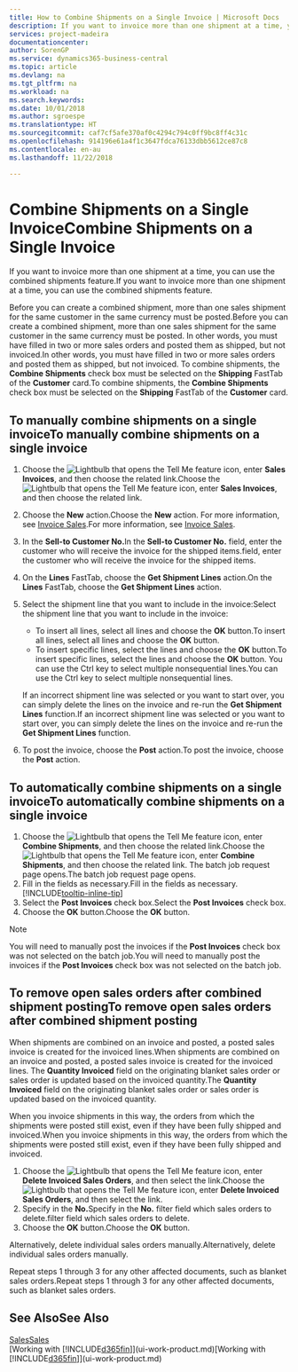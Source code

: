 ```yaml
---
title: How to Combine Shipments on a Single Invoice | Microsoft Docs
description: If you want to invoice more than one shipment at a time, you can use the combined shipments feature.
services: project-madeira
documentationcenter: 
author: SorenGP
ms.service: dynamics365-business-central
ms.topic: article
ms.devlang: na
ms.tgt_pltfrm: na
ms.workload: na
ms.search.keywords: 
ms.date: 10/01/2018
ms.author: sgroespe
ms.translationtype: HT
ms.sourcegitcommit: caf7cf5afe370af0c4294c794c0ff9bc8ff4c31c
ms.openlocfilehash: 914196e61a4f1c3647fdca76133dbb5612ce87c8
ms.contentlocale: en-au
ms.lasthandoff: 11/22/2018

---
```

# <a name="combine-shipments-on-a-single-invoice"></a><span data-ttu-id="e9330-103">Combine Shipments on a Single Invoice</span><span class="sxs-lookup"><span data-stu-id="e9330-103">Combine Shipments on a Single Invoice</span></span>
<span data-ttu-id="e9330-104">If you want to invoice more than one shipment at a time, you can use the combined shipments feature.</span><span class="sxs-lookup"><span data-stu-id="e9330-104">If you want to invoice more than one shipment at a time, you can use the combined shipments feature.</span></span>  

 <span data-ttu-id="e9330-105">Before you can create a combined shipment, more than one sales shipment for the same customer in the same currency must be posted.</span><span class="sxs-lookup"><span data-stu-id="e9330-105">Before you can create a combined shipment, more than one sales shipment for the same customer in the same currency must be posted.</span></span> <span data-ttu-id="e9330-106">In other words, you must have filled in two or more sales orders and posted them as shipped, but not invoiced.</span><span class="sxs-lookup"><span data-stu-id="e9330-106">In other words, you must have filled in two or more sales orders and posted them as shipped, but not invoiced.</span></span> <span data-ttu-id="e9330-107">To combine shipments, the **Combine Shipments** check box must be selected on the **Shipping** FastTab of the **Customer** card.</span><span class="sxs-lookup"><span data-stu-id="e9330-107">To combine shipments, the **Combine Shipments** check box must be selected on the **Shipping** FastTab of the **Customer** card.</span></span>  

## <a name="to-manually-combine-shipments-on-a-single-invoice"></a><span data-ttu-id="e9330-108">To manually combine shipments on a single invoice</span><span class="sxs-lookup"><span data-stu-id="e9330-108">To manually combine shipments on a single invoice</span></span>  
1. <span data-ttu-id="e9330-109">Choose the ![Lightbulb that opens the Tell Me feature](media/ui-search/search_small.png "Tell me what you want to do") icon, enter **Sales Invoices**, and then choose the related link.</span><span class="sxs-lookup"><span data-stu-id="e9330-109">Choose the ![Lightbulb that opens the Tell Me feature](media/ui-search/search_small.png "Tell me what you want to do") icon, enter **Sales Invoices**, and then choose the related link.</span></span>  
2. <span data-ttu-id="e9330-110">Choose the **New** action.</span><span class="sxs-lookup"><span data-stu-id="e9330-110">Choose the **New** action.</span></span> <span data-ttu-id="e9330-111">For more information, see [Invoice Sales](sales-how-invoice-sales.md).</span><span class="sxs-lookup"><span data-stu-id="e9330-111">For more information, see [Invoice Sales](sales-how-invoice-sales.md).</span></span>
3. <span data-ttu-id="e9330-112">In the **Sell-to Customer No.**</span><span class="sxs-lookup"><span data-stu-id="e9330-112">In the **Sell-to Customer No.**</span></span> <span data-ttu-id="e9330-113">field, enter the customer who will receive the invoice for the shipped items.</span><span class="sxs-lookup"><span data-stu-id="e9330-113">field, enter the customer who will receive the invoice for the shipped items.</span></span>  
4. <span data-ttu-id="e9330-114">On the **Lines** FastTab, choose the **Get Shipment Lines** action.</span><span class="sxs-lookup"><span data-stu-id="e9330-114">On the **Lines** FastTab, choose the **Get Shipment Lines** action.</span></span>  
5. <span data-ttu-id="e9330-115">Select the shipment line that you want to include in the invoice:</span><span class="sxs-lookup"><span data-stu-id="e9330-115">Select the shipment line that you want to include in the invoice:</span></span>  

    - <span data-ttu-id="e9330-116">To insert all lines, select all lines and choose the **OK** button.</span><span class="sxs-lookup"><span data-stu-id="e9330-116">To insert all lines, select all lines and choose the **OK** button.</span></span>  
    - <span data-ttu-id="e9330-117">To insert specific lines, select the lines and choose the **OK** button.</span><span class="sxs-lookup"><span data-stu-id="e9330-117">To insert specific lines, select the lines and choose the **OK** button.</span></span> <span data-ttu-id="e9330-118">You can use the Ctrl key to select multiple nonsequential lines.</span><span class="sxs-lookup"><span data-stu-id="e9330-118">You can use the Ctrl key to select multiple nonsequential lines.</span></span>  

    <span data-ttu-id="e9330-119">If an incorrect shipment line was selected or you want to start over, you can simply delete the lines on the invoice and re-run the **Get Shipment Lines** function.</span><span class="sxs-lookup"><span data-stu-id="e9330-119">If an incorrect shipment line was selected or you want to start over, you can simply delete the lines on the invoice and re-run the **Get Shipment Lines** function.</span></span>  
7. <span data-ttu-id="e9330-120">To post the invoice, choose the **Post** action.</span><span class="sxs-lookup"><span data-stu-id="e9330-120">To post the invoice, choose the **Post** action.</span></span>  

## <a name="to-automatically-combine-shipments-on-a-single-invoice"></a><span data-ttu-id="e9330-121">To automatically combine shipments on a single invoice</span><span class="sxs-lookup"><span data-stu-id="e9330-121">To automatically combine shipments on a single invoice</span></span>  
1. <span data-ttu-id="e9330-122">Choose the ![Lightbulb that opens the Tell Me feature](media/ui-search/search_small.png "Tell me what you want to do") icon, enter **Combine Shipments**, and then choose the related link.</span><span class="sxs-lookup"><span data-stu-id="e9330-122">Choose the ![Lightbulb that opens the Tell Me feature](media/ui-search/search_small.png "Tell me what you want to do") icon, enter **Combine Shipments**, and then choose the related link.</span></span> <span data-ttu-id="e9330-123">The batch job request page opens.</span><span class="sxs-lookup"><span data-stu-id="e9330-123">The batch job request page opens.</span></span>  
2. <span data-ttu-id="e9330-124">Fill in the fields as necessary.</span><span class="sxs-lookup"><span data-stu-id="e9330-124">Fill in the fields as necessary.</span></span> [!INCLUDE[tooltip-inline-tip](includes/tooltip-inline-tip_md.md)]
3. <span data-ttu-id="e9330-125">Select the **Post Invoices** check box.</span><span class="sxs-lookup"><span data-stu-id="e9330-125">Select the **Post Invoices** check box.</span></span>  
4.  <span data-ttu-id="e9330-126">Choose the **OK** button.</span><span class="sxs-lookup"><span data-stu-id="e9330-126">Choose the **OK** button.</span></span>  

> [!NOTE]  
>  <span data-ttu-id="e9330-127">You will need to manually post the invoices if the **Post Invoices** check box was not selected on the batch job.</span><span class="sxs-lookup"><span data-stu-id="e9330-127">You will need to manually post the invoices if the **Post Invoices** check box was not selected on the batch job.</span></span>  

## <a name="to-remove-open-sales-orders-after-combined-shipment-posting"></a><span data-ttu-id="e9330-128">To remove open sales orders after combined shipment posting</span><span class="sxs-lookup"><span data-stu-id="e9330-128">To remove open sales orders after combined shipment posting</span></span> 
<span data-ttu-id="e9330-129">When shipments are combined on an invoice and posted, a posted sales invoice is created for the invoiced lines.</span><span class="sxs-lookup"><span data-stu-id="e9330-129">When shipments are combined on an invoice and posted, a posted sales invoice is created for the invoiced lines.</span></span> <span data-ttu-id="e9330-130">The **Quantity Invoiced** field on the originating blanket sales order or sales order is updated based on the invoiced quantity.</span><span class="sxs-lookup"><span data-stu-id="e9330-130">The **Quantity Invoiced** field on the originating blanket sales order or sales order is updated based on the invoiced quantity.</span></span>  

<span data-ttu-id="e9330-131">When you invoice shipments in this way, the orders from which the shipments were posted still exist, even if they have been fully shipped and invoiced.</span><span class="sxs-lookup"><span data-stu-id="e9330-131">When you invoice shipments in this way, the orders from which the shipments were posted still exist, even if they have been fully shipped and invoiced.</span></span>   

1. <span data-ttu-id="e9330-132">Choose the ![Lightbulb that opens the Tell Me feature](media/ui-search/search_small.png "Tell me what you want to do") icon, enter **Delete Invoiced Sales Orders**, and then select the link.</span><span class="sxs-lookup"><span data-stu-id="e9330-132">Choose the ![Lightbulb that opens the Tell Me feature](media/ui-search/search_small.png "Tell me what you want to do") icon, enter **Delete Invoiced Sales Orders**, and then select the link.</span></span>  
2. <span data-ttu-id="e9330-133">Specify in the **No.**</span><span class="sxs-lookup"><span data-stu-id="e9330-133">Specify in the **No.**</span></span> <span data-ttu-id="e9330-134">filter field which sales orders to delete.</span><span class="sxs-lookup"><span data-stu-id="e9330-134">filter field which sales orders to delete.</span></span>  
3. <span data-ttu-id="e9330-135">Choose the **OK** button.</span><span class="sxs-lookup"><span data-stu-id="e9330-135">Choose the **OK** button.</span></span>  

<span data-ttu-id="e9330-136">Alternatively, delete individual sales orders manually.</span><span class="sxs-lookup"><span data-stu-id="e9330-136">Alternatively, delete individual sales orders manually.</span></span>  

<span data-ttu-id="e9330-137">Repeat steps 1 through 3 for any other affected documents, such as blanket sales orders.</span><span class="sxs-lookup"><span data-stu-id="e9330-137">Repeat steps 1 through 3 for any other affected documents, such as blanket sales orders.</span></span>

## <a name="see-also"></a><span data-ttu-id="e9330-138">See Also</span><span class="sxs-lookup"><span data-stu-id="e9330-138">See Also</span></span>  
[<span data-ttu-id="e9330-139">Sales</span><span class="sxs-lookup"><span data-stu-id="e9330-139">Sales</span></span>](sales-manage-sales.md)  
<span data-ttu-id="e9330-140">[Working with [!INCLUDE[d365fin](includes/d365fin_md.md)]](ui-work-product.md)</span><span class="sxs-lookup"><span data-stu-id="e9330-140">[Working with [!INCLUDE[d365fin](includes/d365fin_md.md)]](ui-work-product.md)</span></span>

